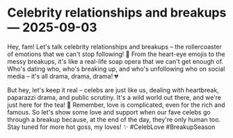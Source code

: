 # Celebrity relationships and breakups — 2025-09-03

Hey, fam! Let's talk celebrity relationships and breakups – the rollercoaster of emotions that we can't stop following! 🎢 From the heart-eye emojis to the messy breakups, it's like a real-life soap opera that we can't get enough of. Who's dating who, who's breaking up, and who's unfollowing who on social media – it's all drama, drama, drama! 💔

But hey, let's keep it real – celebs are just like us, dealing with heartbreak, paparazzi drama, and public scrutiny. It's a wild world out there, and we're just here for the tea! 🍵 Remember, love is complicated, even for the rich and famous. So let's show some love and support when our fave celebs go through a breakup because, at the end of the day, they're only human too. Stay tuned for more hot goss, my loves! ✨ #CelebLove #BreakupSeason